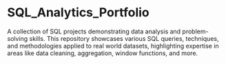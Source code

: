 # SQL_Analytics_Portfolio
A collection of SQL projects demonstrating data analysis and problem-solving skills. This repository showcases various SQL queries, techniques, and methodologies applied to real world datasets, highlighting expertise in areas like data cleaning, aggregation, window functions, and more.
